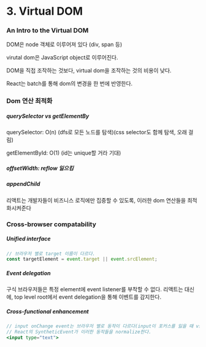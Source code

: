 # 3. Virtual DOM





### An Intro to the Virtual DOM

DOM은 node 객체로 이루어져 있다 (div, span 등)

virutal dom은 JavaScript object로 이루어진다.

DOM을 직접 조작하는 것보다, virtual dom을 조작하는 것의 비용이 낮다.  

React는 batch를 통해 dom의 변경을 한 번에 반영한다. 





### Dom 연산 최적화

##### querySelector vs getElementBy

querySelector: O(n) (dfs로 모든 노드를 탐색)(css selector도 함께 탐색, 오래 걸림)

getElementById: O(1) (id는 unique할 거라 기대)



##### offsetWidth: reflow 일으킴



##### appendChild



리액트는 개발자들이 비즈니스 로직에만 집중할 수 있도록, 이러한 dom 연산들을 최적화시켜준다



### Cross-browser compatability



##### Unified interface

```javascript
// 브라우저 별로 target 이름이 다르다.
const targetElement = event.target || event.srcElement;
```



##### Event delegation

구식 브라우저들은 특정 element에 event listener를 부착할 수 없다. 리액트는 대신에, top level root에서 event delegation을 통해 이벤트를 감지한다. 



##### Cross-functional enhancement

```jsx
// input onChange event는 브라우저 별로 동작이 다르다(input이 포커스를 잃을 때 vs 즉시 반영)
// React의 SyntheticEvent가 이러한 동작들을 normalize한다.
<input type="text">
```







